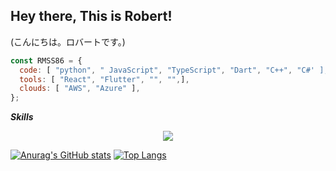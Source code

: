 ## Hey there, This is Robert!
 (こんにちは。ロバートです。)


```javascript
const RMSS86 = {
  code: [ "python", " JavaScript", "TypeScript", "Dart", "C++", "C#' ],
  tools: [ "React", "Flutter", "", "",],
  clouds: [ "AWS", "Azure" ],
};
```

***Skills***
<p align='center'>
  <a href='https://skillicons.dev'>
    <img src='https://skillicons.dev/icons?i=py,js,ts,react,nextjs,dart,flutter,cpp,cs,tensorflow,opencv,sass,tailwind,mongodb,sqlite,supabase,firebase,git,aws,azure,docker,kubernetes,css,html,express,flask,gradle,graphql,ai,blender,unity,unreal' />
  </a>
</p> 

[![Anurag's GitHub stats](https://github-readme-stats.vercel.app/api?username=RMSS86)](https://github.com/anuraghazra/github-readme-stats)
[![Top Langs](https://github-readme-stats.vercel.app/api/top-langs/?username=RMSS86&layout=donut)](https://github.com/anuraghazra/github-readme-stats)

